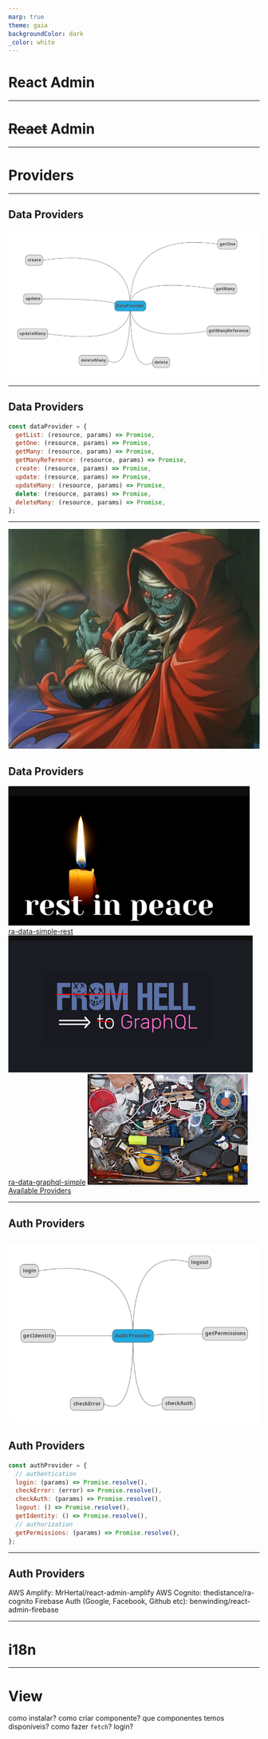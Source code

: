 ```yaml
---
marp: true
theme: gaia
backgroundColor: dark
_color: white
---
```


# **React Admin**

---

# **~~React~~ Admin**

---

# **Providers**

---

## Data Providers

![dataProvider](./assets/data-provider.png)

---

## Data Providers

```js
const dataProvider = {
  getList: (resource, params) => Promise,
  getOne: (resource, params) => Promise,
  getMany: (resource, params) => Promise,
  getManyReference: (resource, params) => Promise,
  create: (resource, params) => Promise,
  update: (resource, params) => Promise,
  updateMany: (resource, params) => Promise,
  delete: (resource, params) => Promise,
  deleteMany: (resource, params) => Promise,
};
```

---

![bg right](./assets/mun-ra.png)

## Data Providers

![width:200](./assets/rest-in-peace.png)
[ra-data-simple-rest](https://github.com/marmelab/react-admin/tree/master/packages/ra-data-simple-rest)
![width:200](./assets/graphql.png)
[ra-data-graphql-simple](https://github.com/marmelab/react-admin/tree/master/packages/ra-data-graphql-simple)
![width:200](./assets/many-things.png)
[Available Providers](https://marmelab.com/react-admin/DataProviders.html)

---

## Auth Providers

## ![](./assets/auth-provider.png)

## Auth Providers

```js
const authProvider = {
  // authentication
  login: (params) => Promise.resolve(),
  checkError: (error) => Promise.resolve(),
  checkAuth: (params) => Promise.resolve(),
  logout: () => Promise.resolve(),
  getIdentity: () => Promise.resolve(),
  // authorization
  getPermissions: (params) => Promise.resolve(),
};
```

---

## Auth Providers

AWS Amplify: MrHertal/react-admin-amplify
AWS Cognito: thedistance/ra-cognito
Firebase Auth (Google, Facebook, Github etc): benwinding/react-admin-firebase

---

# **i18n**

---

# **View**

como instalar?
como criar componente?
que componentes temos disponíveis?
como fazer `fetch`?
login?
